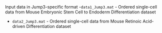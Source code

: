 Input data in Jump3-specific format
-`data1_Jump3.mat` - Ordered single-cell data from Mouse Embryonic Stem Cell to Endoderm Differentiation dataset
- `data2_Jump3.mat` - Ordered single-cell data from Mouse Retinoic Acid-driven Differentiation dataset
